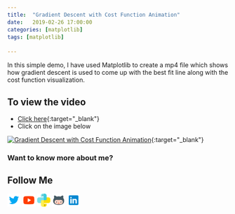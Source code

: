 ```yaml
---
title:  "Gradient Descent with Cost Function Animation"
date:   2019-02-26 17:00:00
categories: [matplotlib]
tags: [matplotlib]

---
```


In this simple demo, I have used Matplotlib to create a mp4 file which shows how gradient descent is used to come up with the best fit line along with the cost function visualization.


## To view the video
* [Click here](https://youtu.be/rqENjJYWo34){:target="_blank"}
* Click on the image below

[![Gradient Descent with Cost Function Animation](http://img.youtube.com/vi/rqENjJYWo34/0.jpg)](http://www.youtube.com/watch?v=rqENjJYWo34){:target="_blank"}

### Want to know more about me?
## Follow Me
<a href="https://twitter.com/_bhaveshbhatt" target="_blank"><img class="ai-subscribed-social-icon" src="/assets/images/tw.png" width="30"></a>
<a href="https://www.youtube.com/bhaveshbhatt8791/" target="_blank"><img class="ai-subscribed-social-icon" src="/assets/images/ytb.png" width="30"></a>
<a href="https://www.youtube.com/PythonTricks/" target="_blank"><img class="ai-subscribed-social-icon" src="/assets/images/python_logo.png" width="30"></a>
<a href="https://github.com/bhattbhavesh91" target="_blank"><img class="ai-subscribed-social-icon" src="/assets/images/gthb.png" width="30"></a>
<a href="https://www.linkedin.com/in/bhattbhavesh91/" target="_blank"><img class="ai-subscribed-social-icon" src="/assets/images/lnkdn.png" width="30"></a>
